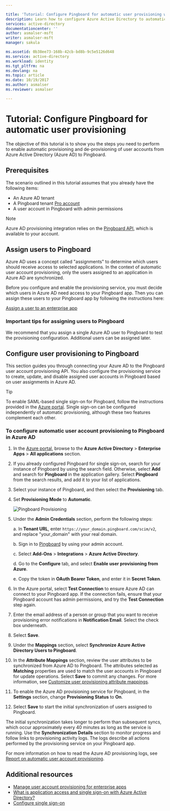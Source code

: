 ```yaml
---

title: 'Tutorial: Configure Pingboard for automatic user provisioning with Azure Active Directory | Microsoft Docs'
description: Learn how to configure Azure Active Directory to automatically provision and de-provision user accounts to Pingboard.
services: active-directory
documentationcenter: ''
author: asmalser-msft
writer: asmalser-msft
manager: sakula

ms.assetid: 0b38ee73-168b-42cb-bd8b-9c5e5126d648
ms.service: active-directory
ms.workload: identity
ms.tgt_pltfrm: na
ms.devlang: na
ms.topic: article
ms.date: 10/19/2017
ms.author: asmalser
ms.reviewer: asmalser

---
```


# Tutorial: Configure Pingboard for automatic user provisioning

The objective of this tutorial is to show you the steps you need to perform to enable automatic provisioning and de-provisioning of user accounts from Azure Active Directory (Azure AD) to Pingboard.

## Prerequisites

The scenario outlined in this tutorial assumes that you already have the following items:

*   An Azure AD tenant
*   A Pingboard tenant [Pro account](https://pingboard.com/pricing) 
*   A user account in Pingboard with admin permissions 

> [!NOTE] 
> Azure AD provisioning integration relies on the [Pingboard API](`https://your_domain.pingboard.com/scim/v2`), which is available to your account.

## Assign users to Pingboard

Azure AD uses a concept called "assignments" to determine which users should receive access to selected applications. In the context of automatic user account provisioning, only the users assigned to an application in Azure AD are synchronized. 

Before you configure and enable the provisioning service, you must decide which users in Azure AD need access to your Pingboard app. Then you can assign these users to your Pingboard app by following the instructions here:

[Assign a user to an enterprise app](active-directory-coreapps-assign-user-azure-portal.md)

### Important tips for assigning users to Pingboard

We recommend that you assign a single Azure AD user to Pingboard to test the provisioning configuration. Additional users can be assigned later.

## Configure user provisioning to Pingboard 

This section guides you through connecting your Azure AD to the Pingboard user account provisioning API. You also configure the provisioning service to create, update, and disable assigned user accounts in Pingboard based on user assignments in Azure AD.

> [!TIP]
> To enable SAML-based single sign-on for Pingboard, follow the instructions provided in the [Azure portal](https://portal.azure.com). Single sign-on can be configured independently of automatic provisioning, although these two features complement each other.

### To configure automatic user account provisioning to Pingboard in Azure AD

1. In the [Azure portal](https://portal.azure.com), browse to the **Azure Active Directory** > **Enterprise Apps** > **All applications** section.

2. If you already configured Pingboard for single sign-on, search for your instance of Pingboard by using the search field. Otherwise, select **Add** and search for **Pingboard** in the application gallery. Select **Pingboard** from the search results, and add it to your list of applications.

3. Select your instance of Pingboard, and then select the **Provisioning** tab.

4. Set **Provisioning Mode** to **Automatic**.

    ![Pingboard Provisioning](./media/active-directory-saas-pingboard-provisioning-tutorial/pingboardazureprovisioning.png)
    
5. Under the **Admin Credentials** section, perform the following steps:

    a. In **Tenant URL**, enter `https://your_domain.pingboard.com/scim/v2`, and replace "your_domain" with your real domain.

    b. Sign in to [Pingboard](https://pingboard.com/) by using your admin account.

    c. Select **Add-Ons** > **Integrations** > **Azure Active Directory**.

    d. Go to the **Configure** tab, and select **Enable user provisioning from Azure**.

    e. Copy the token in **OAuth Bearer Token**, and enter it in **Secret Token**.

6. In the Azure portal, select **Test Connection** to ensure Azure AD can connect to your Pingboard app. If the connection fails, ensure that your Pingboard account has admin permissions, and try the **Test Connection** step again.

7. Enter the email address of a person or group that you want to receive provisioning error notifications in **Notification Email**. Select the check box underneath.

8. Select **Save**. 

9. Under the **Mappings** section, select **Synchronize Azure Active Directory Users to Pingboard**.

10. In the **Attribute Mappings** section, review the user attributes to be synchronized from Azure AD to Pingboard. The attributes selected as **Matching** properties are used to match the user accounts in Pingboard for update operations. Select **Save** to commit any changes. For more information, see [Customize user provisioning attribute mappings](active-directory-saas-customizing-attribute-mappings.md).

11. To enable the Azure AD provisioning service for Pingboard, in the **Settings** section, change **Provisioning Status** to **On**.

12. Select **Save** to start the initial synchronization of users assigned to Pingboard.

The initial synchronization takes longer to perform than subsequent syncs, which occur approximately every 40 minutes as long as the service is running. Use the **Synchronization Details** section to monitor progress and follow links to provisioning activity logs. The logs describe all actions performed by the provisioning service on your Pingboard app.

For more information on how to read the Azure AD provisioning logs, see [Report on automatic user account provisioning](active-directory-saas-provisioning-reporting.md).

## Additional resources

* [Manage user account provisioning for enterprise apps](active-directory-enterprise-apps-manage-provisioning.md)
* [What is application access and single sign-on with Azure Active Directory?](manage-apps/what-is-single-sign-on.md)
* [Configure single sign-on](active-directory-saas-pingboard-tutorial.md)
